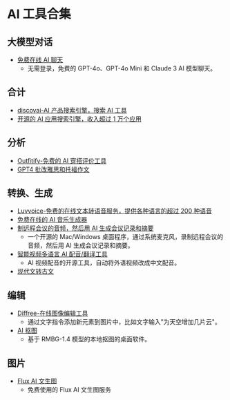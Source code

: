 # AI 工具合集

## 大模型对话

- [免费在线 AI 聊天](https://aichatru.ru/zh-CN)
  - 无需登录，免费的 GPT-4o、GPT-4o Mini 和 Claude 3 AI 模型聊天。

## 合计

- [discovai-AI 产品搜索引擎，搜索 AI 工具](https://discovai.io/)
- [开源的 AI 应用搜索引擎，收入超过 1 万个应用](https://askaitools.ai/)

## 分析

- [Outfitify-免费的 AI 穿搭评价工具](https://outfitify.tech/)
- [GPT4 批改雅思和托福作文](https://www.essay.art/)

## 转换、生成

- [Luvvoice-免费的在线文本转语音服务，提供各种语言的超过 200 种语音](https://luvvoice.com/)
- [免费在线的 AI 音乐生成器](https://brev.ai/zh-CN)
- [制远程会议的音频，然后用 AI 生成会议记录和摘要](https://www.guillaume.sh/watson)
  - 一个开源的 Mac/Windows 桌面程序，通过系统麦克风，录制远程会议的音频，然后用 AI 生成会议记录和摘要。
- [智能视频多语言 AI 配音/翻译工具](https://github.com/Kedreamix/Linly-Dubbing)
  - AI 视频配音的开源工具，自动将外语视频改成中文配音。
- [现代文转古文](https://modelscope.cn/studios/chostem/ancient_Chinese_text_generator)

## 编辑

- [Diffree-在线图像编辑工具](https://diffree.org/zh)
  - 通过文字指令添加新元素到图片中，比如文字输入"为天空增加几片云"。
- [AI 抠图](https://github.com/pangxiaobin/image-matting)
  - 基于 RMBG-1.4 模型的本地抠图的桌面软件。

## 图片

- [Flux AI 文生图](https://fluximg.com/)
  - 免费使用的 Flux AI 文生图服务
